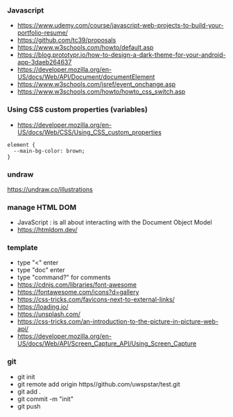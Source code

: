 ### Javascript
- https://www.udemy.com/course/javascript-web-projects-to-build-your-portfolio-resume/
- https://github.com/tc39/proposals
- https://www.w3schools.com/howto/default.asp
- https://blog.prototypr.io/how-to-design-a-dark-theme-for-your-android-app-3daeb264637
- https://developer.mozilla.org/en-US/docs/Web/API/Document/documentElement
- https://www.w3schools.com/jsref/event_onchange.asp
- https://www.w3schools.com/howto/howto_css_switch.asp

### Using CSS custom properties (variables)
- https://developer.mozilla.org/en-US/docs/Web/CSS/Using_CSS_custom_properties
```
element {
  --main-bg-color: brown;
}
```
### undraw
https://undraw.co/illustrations

### manage HTML DOM
- JavaScript : is all about interacting with the Document Object Model
- https://htmldom.dev/


### template
- type "<" enter
- type "doc" enter
- type "command?" for comments
- https://cdnjs.com/libraries/font-awesome
- https://fontawesome.com/icons?d=gallery
- https://css-tricks.com/favicons-next-to-external-links/
- https://loading.io/
- https://unsplash.com/
- https://css-tricks.com/an-introduction-to-the-picture-in-picture-web-api/
- https://developer.mozilla.org/en-US/docs/Web/API/Screen_Capture_API/Using_Screen_Capture


### git
- git init
- git remote add origin https//github.com/uwspstar/test.git
- git add .
- git commit -m "init"
- git push
